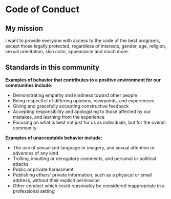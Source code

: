 # Code of Conduct

## My mission

I want to provide everyone with access to the code of the best programs, except those legally protected, regardless of interests, gender, age, religion, sexual orientation, skin color, appearance and much more.

## Standards in this community

**Examples of behavior that contributes to a positive environment for our communities include:**

* Demonstrating empathy and kindness toward other people
* Being respectful of differing opinions, viewpoints, and experiences
* Giving and gracefully accepting constructive feedback
* Accepting responsibility and apologizing to those affected by our mistakes, and learning from the experience
* Focusing on what is best not just for us as individuals, but for the overall community

**Examples of unacceptable behavior include:**

* The use of sexualized language or imagery, and sexual attention or advances of any kind
* Trolling, insulting or derogatory comments, and personal or political attacks
* Public or private harassment
* Publishing others' private information, such as a physical or email address, without their explicit permission
* Other conduct which could reasonably be considered inappropriate in a professional setting